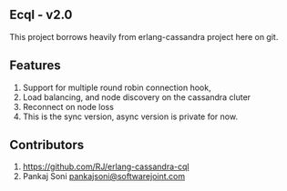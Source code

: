 Ecql - v2.0
------------------

This project borrows heavily from erlang-cassandra project here on git. 

Features
-----------------

1. Support for multiple round robin connection hook, 
2. Load balancing, and node discovery on the cassandra cluter
3. Reconnect on node loss
4. This is the sync version, async version is private for now.

Contributors
------------------------

1. https://github.com/RJ/erlang-cassandra-cql
2. Pankaj Soni <pankajsoni@softwarejoint.com>
